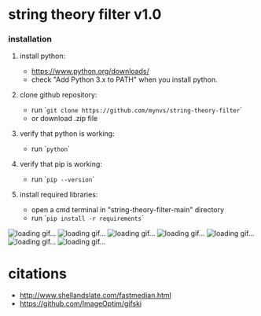 # string theory filter v1.0
### installation

1. install python:
	- https://www.python.org/downloads/
	- check "Add Python 3.x to PATH" when you install python.

2. clone github repository:
   	- run \``git clone https://github.com/mynvs/string-theory-filter`\`
   	- or download .zip file

3. verify that python is working:
	- run \``python`\`

4. verify that pip is working:
	- run \``pip --version`\`

5. install required libraries:
   	- open a cmd terminal in "string-theory-filter-main" directory
	- run \``pip install -r requirements`\`

![loading gif...](https://github.com/mynvs/string_theory_filter/blob/images/image1.gif?raw=true)
![loading gif...](https://github.com/mynvs/string_theory_filter/blob/images/image6.png?raw=true)
![loading gif...](https://github.com/mynvs/string_theory_filter/blob/images/image2.gif?raw=true)
![loading gif...](https://github.com/mynvs/string_theory_filter/blob/images/image3.gif?raw=true)
![loading gif...](https://github.com/mynvs/string_theory_filter/blob/images/image4.png?raw=true)
![loading gif...](https://github.com/mynvs/string_theory_filter/blob/images/image5.png?raw=true)
![loading gif...](https://github.com/mynvs/string_theory_filter/blob/images/image7.gif?raw=true)

# citations
- http://www.shellandslate.com/fastmedian.html
- https://github.com/ImageOptim/gifski
